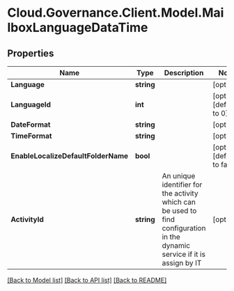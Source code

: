 # Cloud.Governance.Client.Model.MailboxLanguageDataTime
## Properties

Name | Type | Description | Notes
------------ | ------------- | ------------- | -------------
**Language** | **string** |  | [optional] 
**LanguageId** | **int** |  | [optional] [default to 0]
**DateFormat** | **string** |  | [optional] 
**TimeFormat** | **string** |  | [optional] 
**EnableLocalizeDefaultFolderName** | **bool** |  | [optional] [default to false]
**ActivityId** | **string** | An unique identifier for the activity which can be used to find configuration in the dynamic service if it is assign by IT | [optional] 

[[Back to Model list]](../README.md#documentation-for-models) [[Back to API list]](../README.md#documentation-for-api-endpoints) [[Back to README]](../README.md)

